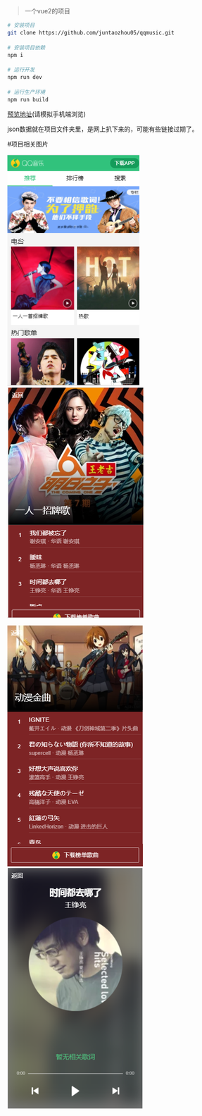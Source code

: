 
>一个vue2的项目 


``` bash
# 安装项目
git clone https://github.com/juntaozhou05/qqmusic.git

# 安装项目依赖
npm i

# 运行开发
npm run dev

# 运行生产环境
npm run build
```

[预览地址](http://www.juntaozhou.cn/music/#/recom)(请模拟手机端浏览)

json数据就在项目文件夹里，是网上扒下来的，可能有些链接过期了。

#项目相关图片


![img](1.png)  ![img](2.png)

![img](3.png)  ![img](4.png)
